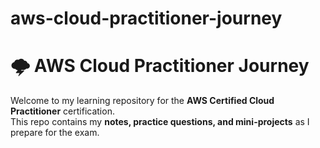 # aws-cloud-practitioner-journey

# 🌩 AWS Cloud Practitioner Journey

Welcome to my learning repository for the **AWS Certified Cloud Practitioner** certification.  
This repo contains my **notes, practice questions, and mini-projects** as I prepare for the exam.
